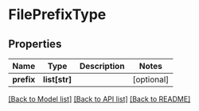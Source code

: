 # FilePrefixType

## Properties
Name | Type | Description | Notes
------------ | ------------- | ------------- | -------------
**prefix** | **list[str]** |  | [optional] 

[[Back to Model list]](../README.md#documentation-for-models) [[Back to API list]](../README.md#documentation-for-api-endpoints) [[Back to README]](../README.md)


